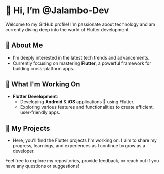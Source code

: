 # 👋 Hi, I’m @Jalambo-Dev

Welcome to my GitHub profile! I'm passionate about technology and am currently diving deep into the world of Flutter development.

## 👀 About Me

- I'm deeply interested in the latest tech trends and advancements.
- Currently focusing on mastering **Flutter**, a powerful framework for building cross-platform apps.

## 🎯 What I'm Working On

- **Flutter Development**: 
  - Developing **Android** & **iOS** applications 📲 using Flutter.
  - Exploring various features and functionalities to create efficient, user-friendly apps.

## 🚀 My Projects

- Here, you'll find the Flutter projects I'm working on. I aim to share my progress, learnings, and experiences as I continue to grow as a developer.

Feel free to explore my repositories, provide feedback, or reach out if you have any questions or suggestions!

<!---
Jalambo-Dev/Jalambo-Dev is a ✨ special ✨ repository because its `README.md` (this file) appears on your GitHub profile.
You can click the Preview link to take a look at your changes.
--->
